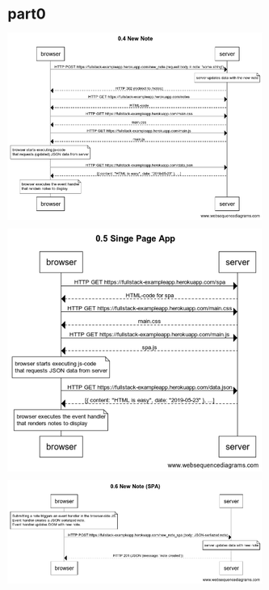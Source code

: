 # part0

![new_note](0.4_New_Note.png)

![single_page_app](0.5_Single_Page_App.png)

![new_note_spa](0.6_New_Note_(SPA).png)